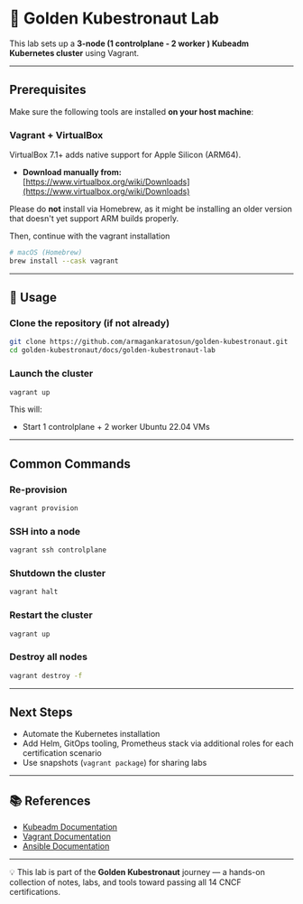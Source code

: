 # 🧪 Golden Kubestronaut Lab 

This lab sets up a **3-node (1 controlplane - 2 worker ) Kubeadm Kubernetes cluster** using Vagrant.

---

## Prerequisites

Make sure the following tools are installed **on your host machine**:

### Vagrant + VirtualBox

VirtualBox 7.1+ adds native support for Apple Silicon (ARM64).

- **Download manually from:**  
  [https://www.virtualbox.org/wiki/Downloads](https://www.virtualbox.org/wiki/Downloads)

Please do **not** install via Homebrew, as it might be installing an older version that doesn't yet support ARM builds properly. 

Then, continue with the vagrant installation

```bash
# macOS (Homebrew)
brew install --cask vagrant
```
---

## 🚀 Usage

### Clone the repository (if not already)

```bash
git clone https://github.com/armagankaratosun/golden-kubestronaut.git
cd golden-kubestronaut/docs/golden-kubestronaut-lab
```

### Launch the cluster

```bash
vagrant up
```

This will:

- Start 1 controlplane + 2 worker Ubuntu 22.04 VMs

---

## Common Commands

### Re-provision

```bash
vagrant provision
```

### SSH into a node

```bash
vagrant ssh controlplane
```
### Shutdown the cluster

```bash
vagrant halt
```

### Restart the cluster

```bash
vagrant up
```

### Destroy all nodes

```bash
vagrant destroy -f
```

---

## Next Steps

- Automate the Kubernetes installation 
- Add Helm, GitOps tooling, Prometheus stack via additional roles for each certification scenario
- Use snapshots (`vagrant package`) for sharing labs

---

## 📚 References

- [Kubeadm Documentation](https://docs.Kubeadm.io/)
- [Vagrant Documentation](https://developer.hashicorp.com/vagrant/docs)
- [Ansible Documentation](https://docs.ansible.com/)

---

💡 This lab is part of the **Golden Kubestronaut** journey — a hands-on collection of notes, labs, and tools toward passing all 14 CNCF certifications.
